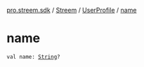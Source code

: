 [pro.streem.sdk](../../index.md) / [Streem](../index.md) / [UserProfile](index.md) / [name](./name.md)

# name

`val name: `[`String`](https://kotlinlang.org/api/latest/jvm/stdlib/kotlin/-string/index.html)`?`